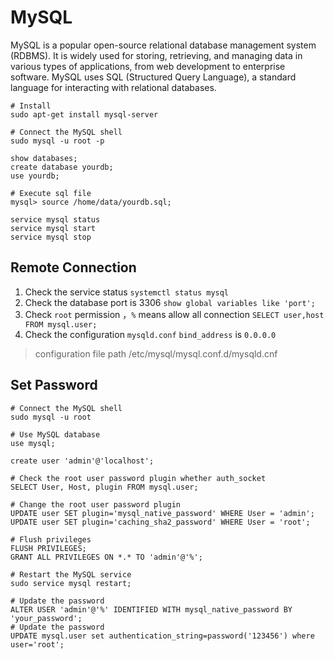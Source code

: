 # MySQL

MySQL is a popular open-source relational database management system (RDBMS). It is widely used for storing, retrieving, and managing data in various types of applications, from web development to enterprise software. MySQL uses SQL (Structured Query Language), a standard language for interacting with relational databases.

```shell
# Install
sudo apt-get install mysql-server

# Connect the MySQL shell
sudo mysql -u root -p

show databases;
create database yourdb;
use yourdb;

# Execute sql file
mysql> source /home/data/yourdb.sql;

service mysql status
service mysql start
service mysql stop
```

## Remote Connection

1. Check the service status `systemctl status mysql`
2. Check the database port is 3306 `show global variables like 'port';`
3. Check `root` permission ，`%` means allow all connection `SELECT user,host FROM mysql.user;`
4. Check the configuration `mysqld.conf` `bind_address` is `0.0.0.0`

> configuration file path /etc/mysql/mysql.conf.d/mysqld.cnf

## Set Password

```shell
# Connect the MySQL shell
sudo mysql -u root

# Use MySQL database
use mysql;

create user 'admin'@'localhost';

# Check the root user password plugin whether auth_socket
SELECT User, Host, plugin FROM mysql.user;

# Change the root user password plugin
UPDATE user SET plugin='mysql_native_password' WHERE User = 'admin';
UPDATE user SET plugin='caching_sha2_password' WHERE User = 'root';

# Flush privileges
FLUSH PRIVILEGES;
GRANT ALL PRIVILEGES ON *.* TO 'admin'@'%';

# Restart the MySQL service
sudo service mysql restart;

# Update the password
ALTER USER 'admin'@'%' IDENTIFIED WITH mysql_native_password BY 'your_password';
# Update the password
UPDATE mysql.user set authentication_string=password('123456') where user='root';
```
